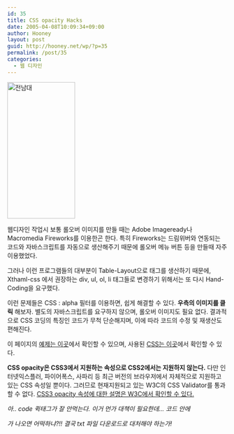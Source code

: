 ```yaml
---
id: 35
title: CSS opacity Hacks
date: 2005-04-08T10:09:34+09:00
author: Hooney
layout: post
guid: http://hooney.net/wp/?p=35
permalink: /post/35
categories:
  - 웹 디자인
---
```

[<img class="left" src="https://i2.wp.com/files/img/2005-04/zoto3.jpg?resize=155%2C312&#038;ssl=1" alt="전남대" height="312" width="155" data-recalc-dims="1" />](/files/doc/2005-04/opacity.html)

웹디자인 작업시 보통 롤오버 이미지를 만들 때는 Adobe Imageready나 Macromedia Fireworks를 이용한곤 한다. 특히 Fireworks는 드림위버와 연동되는 코드와 자바스크립트를 자동으로 생산해주기 때문에 롤오버 메뉴 버튼 등을 만들때 자주 이용했었다.

그러나 이런 프로그램들의 대부분이 Table-Layout으로 태그를 생산하기 때문에, Xthaml-css 에서 권장하는 div, ul, ol, li 태그들로 변경하기 위해서는 또 다시 Hand-Coding을 요구했다.

이런 문제들은 CSS : alpha 필터를 이용하면, 쉽게 해결할 수 있다. **우측의 이미지를 클릭** 해보자. 별도의 자바스크립트를 요구하지 않으며, 롤오버 이미지도 필요 없다. 결과적으로 CSS 코딩의 특징인 코드가 무척 단순해지며, 이에 따라 코드의 수정 및 재생산도 편해진다.

이 페이지의 [예제는 이곳](/files/doc/2005-04/opacity.html)에서 확인할 수 있으며, 사용된 [CSS는 이곳](/files/doc/2005-04/opacity.css)에서 확인할 수 있다.

**CSS opacity은 CSS3에서 지원하는 속성으로 CSS2에서는 지원하지 않는다.** 다만 인터넷익스플러, 파이어폭스, 사파리 등 최근 버전의 브라우저에서 자체적으로 지원하고 있는 CSS 속성일 뿐이다. 그러므로 현재지원되고 있는 W3C의 CSS Validator를 통과할 수 없다. [CSS3 opacity 속성에 대한 설명은 W3C에서 확인할 수 있다.](http://www.w3.org/TR/2003/CR-css3-color-20030514/#opacity)

_아.. code 퀵태그가 잘 안먹는다. 이거 먼가 대책이 필요한데&#8230; 코드 안에_ 

 _가 나오면 어떡하냐?!! 결국 txt 파일 다운로드로 대처해야 하는가!_